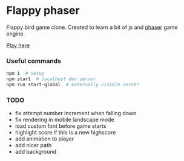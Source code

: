 # Flappy phaser

Flappy bird game clone. Created to learn a bit of js and [phaser](https://phaser.io/) game engine.

[Play here](https://dront.github.io/flappy-phaser/)

### Useful commands
```bash
npm i  # setup
npm start  # localhost dev server
npm run start-global  # externally visible server
```

### TODO
- fix attempt number increment when falling down
- fix rendering in mobile landscape mode
- load custom font before game starts
- highlight score if this is a new highscore
- add animation to player
- add nicer path
- add background
